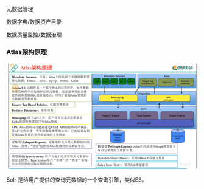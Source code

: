元数据管理

数据字典/数据资产目录

数据质量监控/数据治理



### Atlas架构原理

<img src="1.assets/image-20220523190233709.png" alt="image-20220523190233709" style="zoom:50%;" />

Solr 是给用户提供的查询元数据的一个查询引擎，类似ES。

